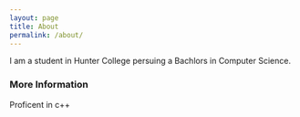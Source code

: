 ```yaml
---
layout: page
title: About
permalink: /about/
---
```


I am a student in Hunter College persuing a Bachlors in Computer Science.  

### More Information

Proficent in c++

